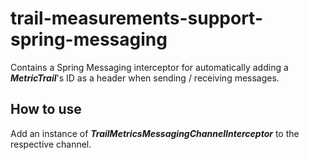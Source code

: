# trail-measurements-support-spring-messaging

Contains a Spring Messaging interceptor for automatically adding a **_MetricTrail_**'s ID as a header when sending / receiving messages.

## How to use

Add an instance of **_TrailMetricsMessagingChannelInterceptor_** to the respective channel.